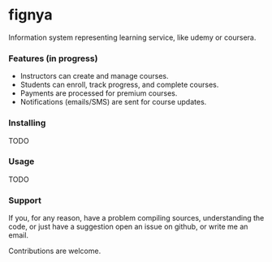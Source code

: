 # fignya
Information system representing learning service, like udemy or coursera.

### Features (in progress)
- Instructors can create and manage courses.
- Students can enroll, track progress, and complete courses.
- Payments are processed for premium courses.
- Notifications (emails/SMS) are sent for course updates.

### Installing
TODO

### Usage
TODO

### Support
If you, for any reason, have a problem compiling sources, understanding the
code, or just have a suggestion open an issue on github, or write me an email.

Contributions are welcome.
